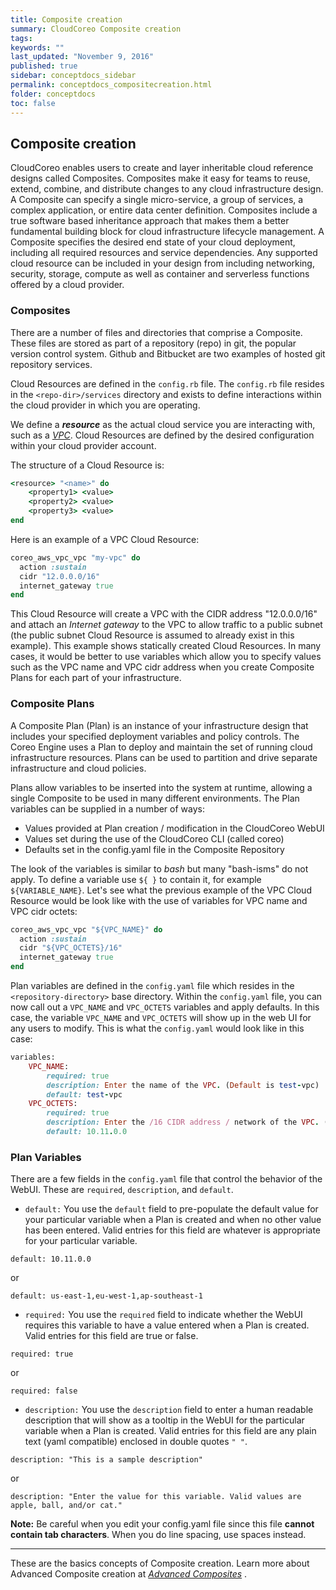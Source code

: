 ```yaml
---
title: Composite creation
summary: CloudCoreo Composite creation
tags:
keywords: ""
last_updated: "November 9, 2016"
published: true
sidebar: conceptdocs_sidebar
permalink: conceptdocs_compositecreation.html
folder: conceptdocs
toc: false
---
```


## Composite creation
CloudCoreo enables users to create and layer inheritable cloud reference designs called Composites.  Composites make it easy for teams to reuse, extend, combine, and distribute changes to any cloud infrastructure design. A Composite can specify a single micro-service, a group of services, a complex application, or entire data center definition. Composites include a true software based inheritance approach that makes them a better fundamental building block for cloud infrastructure lifecycle management. A Composite specifies the desired end state of your cloud deployment, including all required resources and service dependencies.  Any supported cloud resource can be included in your design from including networking, security, storage, compute as well as container and serverless functions offered by a cloud provider.  

### Composites  
There are a number of files and directories that comprise a Composite. These files are stored as part of a repository (repo) in git, the popular version control system. Github and Bitbucket are two examples of hosted git repository services. 

Cloud Resources are defined in the `config.rb` file. The `config.rb` file resides in the `<repo-dir>/services` directory and exists to define interactions within the cloud provider in which you are operating.  

We define a ***resource*** as the actual cloud service you are interacting with, such as a [*VPC*](https://aws.amazon.com/vpc/). Cloud Resources are defined by the desired configuration within your cloud provider account.  

The structure of a Cloud Resource is:  

~~~ ruby  
<resource> "<name>" do
    <property1> <value>
    <property2> <value>
    <property3> <value>
end
~~~  

Here is an example of a VPC Cloud Resource:

~~~ ruby  
coreo_aws_vpc_vpc "my-vpc" do
  action :sustain
  cidr "12.0.0.0/16"
  internet_gateway true
end
~~~    

This Cloud Resource will create a VPC with the CIDR address "12.0.0.0/16" and attach an *Internet gateway* to the VPC to allow traffic to a public subnet (the public subnet Cloud Resource is assumed to already exist in this example). This example shows statically created Cloud Resources. In many cases, it would be better to use variables which allow you to specify values such as the VPC name and VPC cidr address when you create Composite Plans for each part of your infrastructure.

### Composite Plans  
A Composite Plan (Plan) is an instance of your infrastructure design that includes your specified deployment variables and policy controls. The Coreo Engine uses a Plan to deploy and maintain the set of running cloud infrastructure resources.  Plans can be used to partition and drive separate infrastructure and cloud policies.  

Plans allow variables to be inserted into the system at runtime, allowing a single Composite to be used in many different environments. The Plan variables can be supplied in a number of ways:  

* Values provided at Plan creation / modification in the CloudCoreo WebUI  
* Values set during the use of the CloudCoreo CLI (called coreo)  
* Defaults set in the config.yaml file in the Composite Repository  

The look of the variables is similar to *bash* but many "bash-isms" do not apply. To define a variable use `${ }` to contain it, for example `${VARIABLE_NAME}`. Let's see what the previous example of the VPC Cloud Resource would be look like with the use of variables for VPC name and VPC cidr octets:  

~~~ ruby
coreo_aws_vpc_vpc "${VPC_NAME}" do
  action :sustain
  cidr "${VPC_OCTETS}/16"
  internet_gateway true
end
~~~  

Plan variables are defined in the `config.yaml` file which resides in the `<repository-directory>` base directory. Within the `config.yaml` file, you can now call out a `VPC_NAME` and `VPC_OCTETS` variables and apply defaults. In this case, the variable `VPC_NAME` and `VPC_OCTETS` will show up in the web UI for any users to modify.  This is what the `config.yaml` would look like in this case:

~~~ ruby
variables:
    VPC_NAME:
        required: true
        description: Enter the name of the VPC. (Default is test-vpc)
        default: test-vpc
    VPC_OCTETS:
        required: true
        description: Enter the /16 CIDR address / network of the VPC. (Default is 10.11.0.0)
        default: 10.11.0.0
~~~

### Plan Variables
There are a few fields in the `config.yaml` file that control the behavior of the WebUI. These are `required`, `description`, and `default`.

* `default:`
You use the `default` field to pre-populate the default value for your particular variable when a Plan is created and when no other value has been entered. Valid entries for this field are whatever is appropriate for your particular variable.  

`default: 10.11.0.0`  

or  

`default: us-east-1,eu-west-1,ap-southeast-1`   


* `required:`
You use the `required` field to indicate whether the WebUI requires this variable to have a value entered when a Plan is created. Valid entries for this field are true or false.  

`required: true`  

or  

`required: false`   

* `description:`
You use the `description` field to enter a human readable description that will show as a tooltip in the WebUI for the particular variable when a Plan is created. Valid entries for this field are any plain text (yaml compatible) enclosed in double quotes `" "`.  

`description: "This is a sample description"`  

or  

`description: "Enter the value for this variable. Valid values are apple, ball, and/or cat."`   


**Note:** Be careful when you edit your config.yaml file since this file **cannot contain tab characters**. When you do line spacing, use spaces instead. 

-----

These are the basics concepts of Composite creation. Learn more about Advanced Composite creation at [*Advanced Composites*](http://kb.cloudcoreo.com/conceptdocs/advancedcomposites.html) .  
